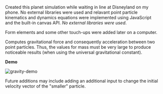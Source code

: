 Created this planet simulation while waiting in line at Disneyland on my phone. No external libraries were used and relavant point particle kinematics and dynamics equations were implemented using JavaScript and the built-in canvas API. _No external libraries were used_. 

Form elements and some other touch-ups were added later on a computer. 

Computes gravitational force and consequently acceleration between two point particles. Thus, the values for mass must be very large to produce noticeable results (when using the universal gravitational constant). 

**Demo**

![gravity-demo](https://github.com/user-attachments/assets/67210abf-c517-45e8-bd15-ffc53663fd1a)

Future additions may include adding an additional input to change the initial velocity vector of the "smaller" particle. 
